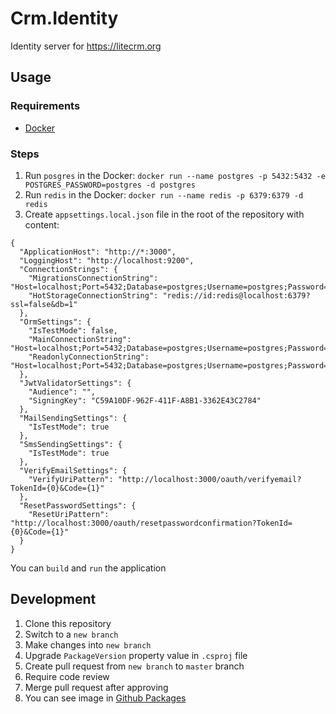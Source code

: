# Crm.Identity

Identity server for https://litecrm.org

## Usage

### Requirements
- [Docker](https://hub.docker.com/editions/community/docker-ce-desktop-windows)

### Steps
1. Run `posgres` in the Docker: `docker run --name postgres -p 5432:5432 -e POSTGRES_PASSWORD=postgres -d postgres `
2. Run `redis` in the Docker: `docker run --name redis -p 6379:6379 -d redis`
3. Create `appsettings.local.json` file in the root of the repository with content:
```
{
  "ApplicationHost": "http://*:3000",
  "LoggingHost": "http://localhost:9200",
  "ConnectionStrings": {
    "MigrationsConnectionString": "Host=localhost;Port=5432;Database=postgres;Username=postgres;Password=postgres",
    "HotStorageConnectionString": "redis://id:redis@localhost:6379?ssl=false&db=1"
  },
  "OrmSettings": {
    "IsTestMode": false,
    "MainConnectionString": "Host=localhost;Port=5432;Database=postgres;Username=postgres;Password=postgres",
    "ReadonlyConnectionString": "Host=localhost;Port=5432;Database=postgres;Username=postgres;Password=postgres"
  },
  "JwtValidatorSettings": {
    "Audience": "",
    "SigningKey": "C59A10DF-962F-411F-A8B1-3362E43C2784"
  },
  "MailSendingSettings": {
    "IsTestMode": true
  },
  "SmsSendingSettings": {
    "IsTestMode": true
  },
  "VerifyEmailSettings": {
    "VerifyUriPattern": "http://localhost:3000/oauth/verifyemail?TokenId={0}&Code={1}"
  },
  "ResetPasswordSettings": {
    "ResetUriPattern": "http://localhost:3000/oauth/resetpasswordconfirmation?TokenId={0}&Code={1}"
  }
}
```

You can `build` and `run` the application

## Development
1. Clone this repository
2. Switch to a `new branch`
3. Make changes into `new branch`
4. Upgrade `PackageVersion` property value in `.csproj` file
5. Create pull request from `new branch` to `master` branch
6. Require code review
7. Merge pull request after approving
8. You can see image in [Github Packages](https://github.com/ajupov/Crm.Identity/packages)
